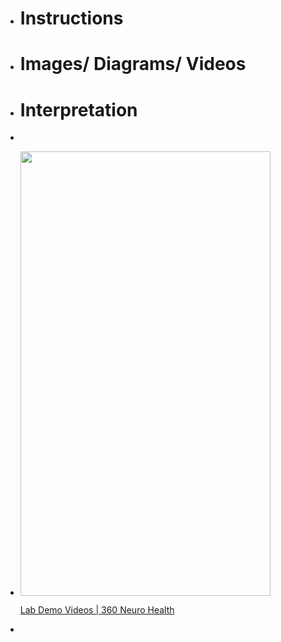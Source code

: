 - # Instructions
- # Images/ Diagrams/ Videos
- # Interpretation
-
-
  <p><a href="https://www.360neurohealth.com/courses/certificate-of-competency-in-vestibular-rehabilitation-course-ccvr/lectures/36795242?wvideo=chr05dtgz6"><img src="https://embed-ssl.wistia.com/deliveries/809866102964cb67e07e2aa05472d23c9719c1f4.jpg?image_crop_resized=800x1422.2222222222222&amp;image_play_button_size=2x&amp;image_play_button=1&amp;image_play_button_color=1A9DCEe0" width="400" height="711.1111111111111" style="width: 400px; height: 711.111px;"></a></p><p><a href="https://www.360neurohealth.com/courses/certificate-of-competency-in-vestibular-rehabilitation-course-ccvr/lectures/36795242?wvideo=chr05dtgz6">Lab Demo Videos | 360 Neuro Health</a></p>
-
